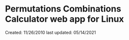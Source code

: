 Permutations Combinations Calculator web app for Linux
======================================================

Created: 11/26/2010        last updated: 05/14/2021
